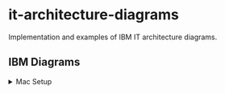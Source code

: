 # it-architecture-diagrams
Implementation and examples of IBM IT architecture diagrams.

## IBM Diagrams

<details><summary>Mac Setup</summary>
<p>
To access and start the latest IBM pre-release application binary for Mac:
 
<details><summary>Inside Mac Setup</summary>
<p>
test test test
 </p>
</details>
 
1. Download the [zip](https://github.com/IBM/it-architecture-diagrams/releases).
2. Extract and open the application binary. 
3. When you run the first time Mac will ask about security:
    * Go to **System Preferences**.
    * Select **Security & Privacy**.
    * Click on **Open Anyway** for this app.
4. After opening the application binary click on "+ More Shapes" in the bottom left panel.
5. Select IBM and click Apply to finish.
    * IBM Icons (active icons)
    * IBM Shapes (basic shapes)
    * IBM Cloud (cloud shapes)
    * IBM Core (core shapes)
    * IBM Industry (industry shapes)
    * IBM Helpers (helper sets)
    * IBM Starters (starter sets)
</details>
